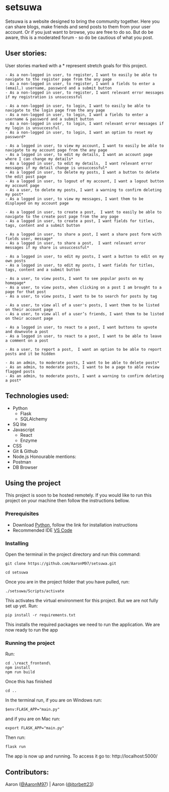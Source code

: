 # setsuwa

Setsuwa is a website designed to bring the community together. Here you can share blogs, make friends and send posts to them from your user account. Or if you just want to browse, you are free to do so. But do be aware, this is a moderated forum - so do be cautious of what you post.

## User stories:

User stories marked with a * represent stretch goals for this project.
```
- As a non-logged in user, to register, I want to easily be able to navigate to the register page from the any page
- As a non-logged in user, to register, I want a fields to enter a (email,) username, password and a submit button
- As a non-logged in user, to register, I want relevant error messages if my registration is unsuccessful

- As a non-logged in user, to login, I want to easily be able to navigate to the login page from the any page
- As a non-logged in user, to login, I want a fields to enter a username & password and a submit button
- As a non-logged in user, to login, I want relevant error messages if my login is unsuccessful
- As a non-logged in user, to login, I want an option to reset my password*

- As a logged in user, to view my account, I want to easily be able to navigate to my account page from the any page
- As a logged in user, to edit my details, I want an account page where I can change my details*
- As a logged in user, to edit my details,  I want relevant error messages if my detail change is unsuccessful*
- As a logged in user, to delete my posts, I want a button to delete the edit post page
- As a logged in user, to logout of my account, I want a logout button my account page
- As a user, to delete my posts, I want a warning to confirm deleting my post*
- As a logged in user, to view my messages, I want them to be displayed on my account page

- As a logged in user, to create a post,  I want to easily be able to navigate to the create post page from the any page
- As a logged in user, to create a post, I want fields for titles, tags, content and a submit button

- As a logged in user, to share a post, I want a share post form with fields user, message*
- As a logged in user, to share a post,  I want relevant error messages if my share is unsuccessful*

- As a logged in user, to edit my posts, I want a button to edit on my own posts
- As a logged in user, to edit my posts, I want fields for titles, tags, content and a submit button

- As a user, to view posts, I want to see popular posts on my homepage*
- As a user, to view posts, when clicking on a post I am brought to a page for that post
- As a user, to view posts, I want to be to search for posts by tag

- As a user, to view all of a user's posts, I want them to be listed on their account page
- As a user, to view all of a user’s friends, I want them to be listed on their account page

- As a logged in user, to react to a post, I want buttons to upvote and downvote a post
- As a logged in user, to react to a post, I want to be able to leave a comment on a post

- As a user, to report a post,  I want an option to be able to report posts and it be hidden

- As an admin, to moderate posts, I want to be able to delete posts*
- As an admin, to moderate posts, I want to be a page to able review flagged posts
- As an admin, to moderate posts, I want a warning to confirm deleting a post*
```
## Technologies used:

* Python
  * Flask
  * SQLAlchemy
* SQ lite
* Javascript
  * React
  * Enzyme
* CSS
* Git & Github
* Node.js
Honourable mentions:
* Postman 
* DB Browser

## Using the project

This project is soon to be hosted remotely. If you would like to run this project on your machine then follow the instructions bellow.

### Prerequisites

- Download [Python](https://www.python.org/downloads/ "Python"), follow the link for installation instructions
- Recommended IDE [VS Code](https://code.visualstudio.com/ "VS Code")

### Installing

Open the terminal in the project directory and run this command:
```
git clone https://github.com/AaronM97/setsuwa.git

cd setsuwa
```
Once you are in the project folder that you have pulled, run:
```
./setsuwa/Scripts/activate
```
This activates the virtual environment for this project. But we are not fully set up yet. Run:
```
pip install -r requirements.txt
```
This installs the required packages we need to run the application. We are now ready to run the app 

### Running the project

Run:
```
cd .\react_frontend\
npm install
npm run build
```
Once this has finished
```
cd ..
```
In the terminal run, if you are on Windows run:
```
$env:FLASK_APP="main.py"
```
and if you are on Mac run:
```
export FLASK_APP="main.py"
```
Then run: 
```
flask run
```
The app is now up and running. To access it go to: http://localhost:5000/

## Contributors:
Aaron ([@AaronM97](https://github.com/AaronM97 "Aaron's Github")) | 
Aaron ([@jtorbett23](https://github.com/jtorbett23 "Josh's Github"))
